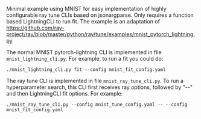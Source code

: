 Minimal example using MNIST for easy implementation of highly configurable ray
tune CLIs based on jsonargparse. Only requires a function based LightningCLI to
run fit. The example is an adaptation of
https://github.com/ray-project/ray/blob/master/python/ray/tune/examples/mnist_pytorch_lightning.py

The normal MNIST pytorch-lightning CLI is implemented in file
`mnist_lightning_cli.py`. For example, to run a fit you could do:

    ./mnist_lightning_cli.py fit --config mnist_fit_config.yaml

The ray tune CLI is implemented in file `mnist_ray_tune_cli.py`. To run a
hyperparameter search, this CLI first receives ray options, followed by "--" and
then LightningCLI fit options. For example:

    ./mnist_ray_tune_cli.py --config mnist_tune_config.yaml -- --config mnist_fit_config.yaml
